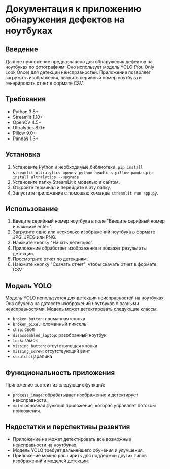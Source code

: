 # Документация к приложению обнаружения дефектов на ноутбуках

## Введение

Данное приложение предназначено для обнаружения дефектов на ноутбуках по фотографиям. Оно использует модель YOLO (You Only Look Once) для детекции неисправностей. Приложение позволяет загружать изображения, вводить серийный номер ноутбука и генерировать отчет в формате CSV.

## Требования

- Python 3.8+
- Streamlit 1.10+
- OpenCV 4.5+
- Ultralytics 8.0+
- Pillow 9.0+
- Pandas 1.3+

## Установка

1. Установите Python и необходимые библиотеки.
   `pip install streamlit ultralytics opencv-python-headless pillow pandas`
   `pip install ultralytics --upgrade`
2. Установите папку StreamLit с моделью и сайтом.
3. Откройте терминал и перейдите в эту папку.
4. Запустите приложение с помощью команды `streamlit run app.py`.

## Использование

1. Введите серийный номер ноутбука в поле "Введите серийный номер и нажмите enter:".
2. Загрузите одно или несколько изображений ноутбука в формате JPG, JPEG или PNG.
3. Нажмите кнопку "Начать детекцию".
4. Приложение обработает изображения и покажет результаты детекции.
5. Просмотрите отчет по детекциям.
6. Нажмите кнопку "Скачать отчет", чтобы скачать отчет в формате CSV.

## Модель YOLO

Модель YOLO используется для детекции неисправностей на ноутбуках. Она обучена на датасете изображений ноутбуков с разными неисправностями. Модель может детектировать следующие классы:

- `broken_button`: сломанная кнопка
- `broken_pixel`: сломанный пиксель
- `chip`: скол
- `disassembled_laptop`: разобранный ноутбук
- `lock`: замок
- `missing_button`: отсутствующая кнопка
- `missing_screw`: отсутствующий винт
- `scratch`: царапина

## Функциональность приложения

Приложение состоит из следующих функций:

- `process_image`: обрабатывает изображение и детектирует неисправности.
- `main`: основная функция приложения, которая управляет потоком приложения.

## Недостатки и перспективы развития

- Приложение не может детектировать все возможные неисправности на ноутбуках.
- Модель YOLO требует дальнейшего обучения и улучшения.
- Приложение можно расширить для поддержки других типов изображений и моделей детекции.
